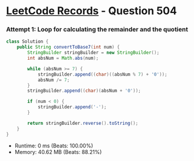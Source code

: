 # [LeetCode Records](../README.md) - Question 504 

### Attempt 1: Loop for calculating the remainder and the quotient
```java
class Solution {
    public String convertToBase7(int num) {
        StringBuilder stringBuilder = new StringBuilder();
        int absNum = Math.abs(num);

        while (absNum >= 7) {
            stringBuilder.append((char)((absNum % 7) + '0'));
            absNum /= 7;
        }
        stringBuilder.append((char)(absNum + '0'));

        if (num < 0) {
            stringBuilder.append('-');
        }

        return stringBuilder.reverse().toString();
    }
}
```
- Runtime: 0 ms (Beats: 100.00%)
- Memory: 40.62 MB (Beats: 88.21%)

<br>
